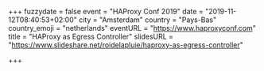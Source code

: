 +++
fuzzydate = false
event = "HAProxy Conf 2019"
date = "2019-11-12T08:40:53+02:00"
city = "Amsterdam"
country = "Pays-Bas"
country_emoji = "netherlands"
eventURL = "https://www.haproxyconf.com"
title = "HAProxy as Egress Controller"
slidesURL = "https://www.slideshare.net/roidelapluie/haproxy-as-egress-controller"

+++

